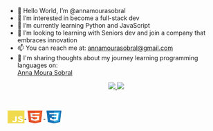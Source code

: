 - 👋 Hello World, I’m @annamourasobral
- 👀 I’m interested in become a full-stack dev
- 🌱 I’m currently learning Python and JavaScript
- 💞️ I’m looking to learning with Seniors dev and join a company that embraces innovation 
- 📫 You can reach me at: annamourasobral@gmail.com
- 💭 I'm sharing thoughts about my journey learning programming languages on: <div class="badge-base LI-profile-badge" data-locale="pt_BR" data-size="medium" data-theme="light" data-type="VERTICAL" data-vanity="annamourasobral" data-version="v1"><a class="badge-base__link LI-simple-link" href="https://dk.linkedin.com/in/annamourasobral?trk=profile-badge">Anna Moura Sobral</a></div>
              

<div align="center">
  <a href="https://github.com/annamourasobral">
  <img height="180em" src="https://github-readme-stats.vercel.app/api?username=annamourasobral&show_icons=true&theme=radical&include_all_commits=true&count_private=true"/>
  <img height="180em" src="https://github-readme-stats.vercel.app/api/top-langs/?username=annamourasobral&layout=compact&langs_count=7&theme=radical"/>
</div>
  
##

 <div style="display: inline_block"><br>
   <img align="center" alt="Rafa-Js" height="30" width="40" src="https://raw.githubusercontent.com/devicons/devicon/master/icons/javascript/javascript-plain.svg">
   <img align="center" alt="Rafa-HTML" height="30" width="40" src="https://raw.githubusercontent.com/devicons/devicon/master/icons/html5/html5-original.svg">
   <img align="center" alt="Rafa-CSS" height="30" width="40" src="https://raw.githubusercontent.com/devicons/devicon/master/icons/css3/css3-original.svg">
</div>
 
              
<!---
annamourasobral/annamourasobral is a ✨ special ✨ repository because its `README.md` (this file) appears on your GitHub profile.
You can click the Preview link to take a look at your changes.
--->
